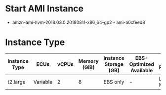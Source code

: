 # Start AMI Instance
* amzn-ami-hvm-2018.03.0.20180811-x86_64-gp2 - ami-a0cfeed8
# Instance Type
| Instance Type | ECUs | vCPUs | Memory (GiB) | Instance Storage (GB) | EBS-Optimized Available | Network Performance |
| ----------- | ----------- | ----------- | ----------- | ----------- | ----------- | ----------- |
| t2.large |	Variable |	2 |	8	| EBS only	| -	 | Low to Moderate |
